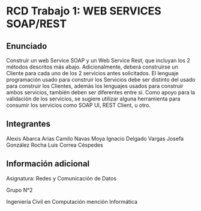 # RCD Trabajo 1: WEB SERVICES SOAP/REST

## Enunciado

Construir un web Service SOAP y un Web Service Rest, que incluyan los 2 métodos descritos más abajo. 
Adicionalmente, deberá construirse un Cliente para cada uno de los 2 servicios antes solicitados. El lenguaje 
programación usado para construir los Servicios debe ser distinto del usado para construir los Clientes, 
además los lenguajes usados para construir ambos servicios, también deben ser diferentes entre sí. Como 
apoyo para la validación de los servicios, se sugiere utilizar alguna herramienta para consumir los servicios 
como SOAP UI, REST Client, u otro.

## Integrantes

Alexis Abarca Arias
Camilo Navas Moya
Ignacio Delgado Vargas
Josefa González Rocha
Luis Correa Céspedes

## Información adicional

Asignatura: Redes y Comunicación de Datos

Grupo N°2

Ingeniería Civil en Computación mención Informática